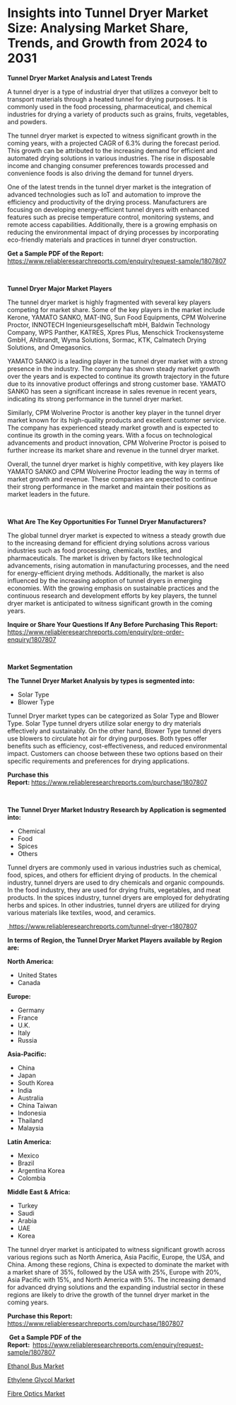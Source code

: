 <p><h1>Insights into Tunnel Dryer Market Size: Analysing Market Share, Trends, and Growth from 2024 to 2031</h1></p><p><strong>Tunnel Dryer Market Analysis and Latest Trends</strong></p>
<p><p>A tunnel dryer is a type of industrial dryer that utilizes a conveyor belt to transport materials through a heated tunnel for drying purposes. It is commonly used in the food processing, pharmaceutical, and chemical industries for drying a variety of products such as grains, fruits, vegetables, and powders.</p><p>The tunnel dryer market is expected to witness significant growth in the coming years, with a projected CAGR of 6.3% during the forecast period. This growth can be attributed to the increasing demand for efficient and automated drying solutions in various industries. The rise in disposable income and changing consumer preferences towards processed and convenience foods is also driving the demand for tunnel dryers.</p><p>One of the latest trends in the tunnel dryer market is the integration of advanced technologies such as IoT and automation to improve the efficiency and productivity of the drying process. Manufacturers are focusing on developing energy-efficient tunnel dryers with enhanced features such as precise temperature control, monitoring systems, and remote access capabilities. Additionally, there is a growing emphasis on reducing the environmental impact of drying processes by incorporating eco-friendly materials and practices in tunnel dryer construction.</p></p>
<p><strong>Get a Sample PDF of the Report:&nbsp;</strong> <a href="https://www.reliableresearchreports.com/enquiry/request-sample/1807807">https://www.reliableresearchreports.com/enquiry/request-sample/1807807</a></p>
<p>&nbsp;</p>
<p><strong>Tunnel Dryer Major Market Players</strong></p>
<p><p>The tunnel dryer market is highly fragmented with several key players competing for market share. Some of the key players in the market include Kerone, YAMATO SANKO, MAT-ING, Sun Food Equipments, CPM Wolverine Proctor, INNOTECH Ingenieursgesellschaft mbH, Baldwin Technology Company, WPS Panther, KATRES, Xpres Plus, Menschick Trockensysteme GmbH, Ahlbrandt, Wyma Solutions, Sormac, KTK, Calmatech Drying Solutions, and Omegasonics. </p><p>YAMATO SANKO is a leading player in the tunnel dryer market with a strong presence in the industry. The company has shown steady market growth over the years and is expected to continue its growth trajectory in the future due to its innovative product offerings and strong customer base. YAMATO SANKO has seen a significant increase in sales revenue in recent years, indicating its strong performance in the tunnel dryer market.</p><p>Similarly, CPM Wolverine Proctor is another key player in the tunnel dryer market known for its high-quality products and excellent customer service. The company has experienced steady market growth and is expected to continue its growth in the coming years. With a focus on technological advancements and product innovation, CPM Wolverine Proctor is poised to further increase its market share and revenue in the tunnel dryer market.</p><p>Overall, the tunnel dryer market is highly competitive, with key players like YAMATO SANKO and CPM Wolverine Proctor leading the way in terms of market growth and revenue. These companies are expected to continue their strong performance in the market and maintain their positions as market leaders in the future.</p></p>
<p>&nbsp;</p>
<p><strong>What Are The Key Opportunities For Tunnel Dryer Manufacturers?</strong></p>
<p><p>The global tunnel dryer market is expected to witness a steady growth due to the increasing demand for efficient drying solutions across various industries such as food processing, chemicals, textiles, and pharmaceuticals. The market is driven by factors like technological advancements, rising automation in manufacturing processes, and the need for energy-efficient drying methods. Additionally, the market is also influenced by the increasing adoption of tunnel dryers in emerging economies. With the growing emphasis on sustainable practices and the continuous research and development efforts by key players, the tunnel dryer market is anticipated to witness significant growth in the coming years.</p></p>
<p><strong>Inquire or Share Your Questions If Any Before Purchasing This Report:</strong> <a href="https://www.reliableresearchreports.com/enquiry/pre-order-enquiry/1807807">https://www.reliableresearchreports.com/enquiry/pre-order-enquiry/1807807</a></p>
<p>&nbsp;</p>
<p><strong>Market Segmentation</strong></p>
<p><strong>The Tunnel Dryer Market Analysis by types is segmented into:</strong></p>
<p><ul><li>Solar Type</li><li>Blower Type</li></ul></p>
<p><p>Tunnel Dryer market types can be categorized as Solar Type and Blower Type. Solar Type tunnel dryers utilize solar energy to dry materials effectively and sustainably. On the other hand, Blower Type tunnel dryers use blowers to circulate hot air for drying purposes. Both types offer benefits such as efficiency, cost-effectiveness, and reduced environmental impact. Customers can choose between these two options based on their specific requirements and preferences for drying applications.</p></p>
<p><strong>Purchase this Report:&nbsp;</strong><a href="https://www.reliableresearchreports.com/purchase/1807807">https://www.reliableresearchreports.com/purchase/1807807</a></p>
<p>&nbsp;</p>
<p><strong>The Tunnel Dryer Market Industry Research by Application is segmented into:</strong></p>
<p><ul><li>Chemical</li><li>Food</li><li>Spices</li><li>Others</li></ul></p>
<p><p>Tunnel dryers are commonly used in various industries such as chemical, food, spices, and others for efficient drying of products. In the chemical industry, tunnel dryers are used to dry chemicals and organic compounds. In the food industry, they are used for drying fruits, vegetables, and meat products. In the spices industry, tunnel dryers are employed for dehydrating herbs and spices. In other industries, tunnel dryers are utilized for drying various materials like textiles, wood, and ceramics.</p></p>
<p><a href="https://www.reliableresearchreports.com/tunnel-dryer-r1807807">&nbsp;https://www.reliableresearchreports.com/tunnel-dryer-r1807807</a></p>
<p><strong>In terms of Region, the Tunnel Dryer Market Players available by Region are:</strong></p>
<p>
    <p> <strong> North America: </strong>
        <ul>
            <li>United States</li>
            <li>Canada</li>
        </ul>
        </p> 
    <p> <strong> Europe: </strong>
        <ul>
            <li>Germany</li>
            <li>France</li>
            <li>U.K.</li>
            <li>Italy</li>
            <li>Russia</li>
        </ul>
        </p> 
    <p> <strong> Asia-Pacific: </strong>
        <ul>
            <li>China</li>
            <li>Japan</li>
            <li>South Korea</li>
            <li>India</li>
            <li>Australia</li>
            <li>China Taiwan</li>
            <li>Indonesia</li>
            <li>Thailand</li>
            <li>Malaysia</li>
        </ul>
        </p> 
    <p> <strong> Latin America: </strong>
        <ul>
            <li>Mexico</li>
            <li>Brazil</li>
            <li>Argentina Korea</li>
            <li>Colombia</li>
        </ul>
        </p> 
    <p> <strong> Middle East & Africa: </strong>
        <ul>
            <li>Turkey</li>
            <li>Saudi</li>
            <li>Arabia</li>
            <li>UAE</li>
            <li>Korea</li>
        </ul>
    </p>
    </p>
<p><p>The tunnel dryer market is anticipated to witness significant growth across various regions such as North America, Asia Pacific, Europe, the USA, and China. Among these regions, China is expected to dominate the market with a market share of 35%, followed by the USA with 25%, Europe with 20%, Asia Pacific with 15%, and North America with 5%. The increasing demand for advanced drying solutions and the expanding industrial sector in these regions are likely to drive the growth of the tunnel dryer market in the coming years.</p></p>
<p><strong>Purchase this Report: </strong><a href="https://www.reliableresearchreports.com/purchase/1807807">https://www.reliableresearchreports.com/purchase/1807807</a></p>
<p>&nbsp;<strong>Get a Sample PDF of the Report:&nbsp;&nbsp;</strong><a href="https://www.reliableresearchreports.com/enquiry/request-sample/1807807">https://www.reliableresearchreports.com/enquiry/request-sample/1807807</a></p>
<p><strong></strong></p>
<p><p><a href="https://www.linkedin.com/pulse/ethanol-bus-market-research-report-unlocks-analysis-financial-9chce?trackingId=y3DEvlFcJg4ISE5Q5PY%2Frg%3D%3D">Ethanol Bus Market</a></p><p><a href="https://www.linkedin.com/pulse/global-ethylene-glycol-market-size-trends-insights-projections-vehbe?trackingId=cg3mqIowlA4GQt%2Bb%2Fz03XQ%3D%3D">Ethylene Glycol Market</a></p><p><a href="https://www.linkedin.com/pulse/fibre-optics-market-analysis-examines-its-scope-growth-opportunities-50spe?trackingId=NGrV2KG%2FEla9ZFueujsCpQ%3D%3D">Fibre Optics Market</a></p></p>